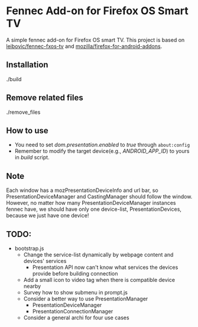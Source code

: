 # Fennec Add-on for Firefox OS Smart TV
A simple fennec add-on for Firefox OS smart TV. This project is based on [leibovic/fennec-fxos-tv](https://github.com/leibovic/fennec-fxos-tv) and [mozilla/firefox-for-android-addons](https://github.com/mozilla/firefox-for-android-addons).

## Installation
./build

## Remove related files
./remove_files

## How to use
- You need to set _dom.presentation.enabled_ to _true_ through ```about:config```
- Remember to modify the target device(e.g., _ANDROID_APP_ID_) to yours in _build_ script.

## Note
Each window has a mozPresentationDeviceInfo and url bar,
so PresentationDeviceManager and CastingManager should follow the window.
However, no matter how many PresentationDeviceManager instances fennec have,
we should have only one device-list, PresentationDevices, because we just have one device!


## TODO:
- bootstrap.js
  - Change the service-list dynamically by webpage content and devices' services
    - Presentation API now can't know what services the devices provide before building connection
  - Add a small icon to video tag when there is compatible device nearby
  - Survey how to show submenu in prompt.js
  - Consider a better way to use PresentationManager
    - PresentationDeviceManager
    - PresentationConnectionManager
  - Consider a general archi for four use cases
